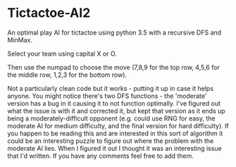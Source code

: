 # Tictactoe-AI2

An optimal play AI for tictactoe using python 3.5 with a recursive DFS and MinMax. 

Select your team using capital X or O.

Then use the numpad to choose the move (7,8,9 for the top row, 4,5,6 for the middle row, 1,2,3 for the bottom row).


Not a particularly clean code but it works - putting it up in case it helps anyone. You might notice there's two DFS functions - the 'moderate' version has a bug in it causing it to not function optimally. I've figured out what the issue is with it and corrected it, but kept that version as it ends up being a moderately-difficult opponent (e.g. could use RNG for easy, the moderate AI for medium difficulty, and the final version for hard difficulty). If you happen to be reading this and are interested in this sort of algorithm it could be an interesting puzzle to figure out where the problem with the moderate AI lies. When I figured it out I thought it was an interesting issue that I'd written.
If you have any comments feel free to add them.
